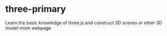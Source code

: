 # three-primary
Learn the basic knowledge of three.js and construct 3D scenes or other 3D model mixin webpage
